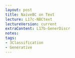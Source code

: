 ```yaml
---
layout: post
title: NaiveBC on Text 
lecture: L17c-NBCtext 
lectureVersion: current
extraContent: L17b-GenerDiscr  
notes:  
tags:
- 3Classification
- Generative
---
```

